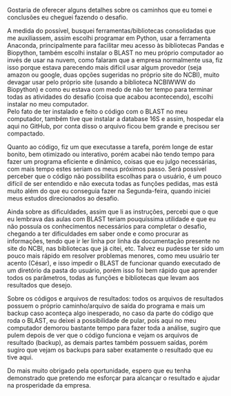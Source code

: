 Gostaria de oferecer alguns detalhes sobre os caminhos que eu tomei e conclusões eu cheguei fazendo o desafio.

  A medida do possível, busquei ferramentas/bibliotecas consolidadas que me auxiliassem, assim escolhi programar em Python, usar a ferramenta Anaconda, principalmente para 
facilitar meu acesso às bibliotecas Pandas e Biopython, também escolhi instalar o BLAST no meu próprio computador ao invés de usar na nuvem, como falaram que a empresa normalmente
usa, fiz isso porque estava parecendo mais difícil usar algum provedor (seja amazon ou google, duas opções sugeridas no próprio site do NCBI), muito devagar usar pelo próprio site
(usando a biblioteca NCBIWWW do Biopython) e como eu estava com medo de não ter tempo para terminar todas as atividades do desafio (coisa que acabou acontecendo), escolhi instalar
no meu computador.  
 Pelo fato de ter instalado e feito o código com o BLAST no meu computador, também tive que instalar a database 16S e assim, hospedar ela aqui no GitHub, por conta disso o arquivo
 ficou bem grande e precisou ser compactado.

  Quanto ao código, fiz um que executasse a tarefa, porém longe de estar bonito, bem otimizado ou interativo, porém acabei não tendo tempo para fazer um programa eficiente e
dinâmico, coisas que eu julgo necessárias, com mais tempo estes seriam os meus próximos passo. Será possível perceber que o código não possibilita escolhas para o usuário, é um
pouco difícil de ser entendido e não executa todas as funções pedidas, mas está muito além do que eu conseguia fazer na Segunda-feira, quando iniciei meus estudos direcionados ao
desafio.

  Ainda sobre as dificuldades, assim que li as instruções, percebi que o que eu lembrava das aulas com BLAST teriam pouquíssima utilidade e que eu não possuía os conhecimentos
necessários para completar o desafio, chegando a ter dificuldades em saber onde e como procurar as informações, tendo que ir ler linha por linha da documentação presente no site
do NCBI, nas bibliotecas que já citei, etc. Talvez eu pudesse ter sido um pouco mais rápido em resolver problemas menores, como meu usuário ter acento (César), e isso impedir o
BLAST de funcionar quando executado de um diretório da pasta do usuário, porém isso foi bem rápido que aprender todos os parâmetros, todas as funções e bibliotecas que levam aos
resultados que desejo.

  Sobre os códigos e arquivos de resultados: todos os arquivos de resultados possuem o próprio caminho/arquivo de saída do programa e mais um backup caso aconteça algo inesperado,
no caso da parte do código que roda o BLAST, eu deixei a possibilidade de pular, pois aqui no meu computador demorou bastante tempo para fazer toda a análise, sugiro que pulem
depois de ver que o código funciona e vejam os arquivos de resultado (backup), as demais partes também possuem saídas, porém sugiro que vejam os backups para saber exatamente o
resultado que eu tive aqui.

  Do mais muito obrigado pela oportunidade, espero que eu tenha demonstrado que pretendo me esforçar para alcançar o resultado e ajudar na prosperidade da empresa.
